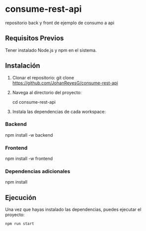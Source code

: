 # consume-rest-api
repositorio back y front de ejemplo de consumo a api

## Requisitos Previos

Tener instalado Node.js y npm en el sistema.

## Instalación

1. Clonar el repositorio:
    git clone https://github.com/JohanReyesG/consume-rest-api

2. Navega al directorio del proyecto:

    cd consume-rest-api

3. Instala las dependencias de cada workspace:

### Backend

npm install -w backend

### Frontend

npm install -w frontend

### Dependencias adicionales

npm install

## Ejecución

Una vez que hayas instalado las dependencias, puedes ejecutar el proyecto:

    npm run start
